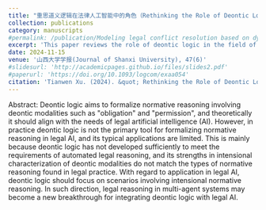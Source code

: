 ```yaml
---
title: "重思道义逻辑在法律人工智能中的角色（Rethinking the Role of Deontic Logic in Legal Artificial Intelligence）"
collection: publications
category: manuscripts
#permalink: /publication/Modeling legal conflict resolution based on dynamic logic
excerpt: 'This paper reviews the role of deontic logic in the field of AI and law. This paper is in Chinese'
date: 2024-11-15
venue: '山西大学学报(Journal of Shanxi University), 47(6)'
#slidesurl: 'http://academicpages.github.io/files/slides2.pdf'
#paperurl: 'https://doi.org/10.1093/logcom/exaa054'
citation: 'Tianwen Xu. (2024). &quot; Rethinking the Role of Deontic Logic in Legal Artificial Intelligence. &quot; <i>Journal of Shanxi University</i>. 47(6).'
---
```

Abstract: Deontic logic aims to formalize normative reasoning involving deontic modalities such as "obligation" and "permission", and theoretically it should align with the needs of legal artificial intelligence (AI). However, in practice deontic logic is not the primary tool for formalizing normative reasoning in legal AI, and its typical applications are limited. This is mainly because deontic logic has not developed sufficiently to meet the requirements of automated legal reasoning, and its strengths in intensional characterization of deontic modalities do not match the types of normative reasoning found in legal practice. With regard to application in legal AI, deontic logic should focus on scenarios involving intensional normative reasoning. In such direction, legal reasoning in multi-agent systems may become a new breakthrough for integrating deontic logic with legal AI.
